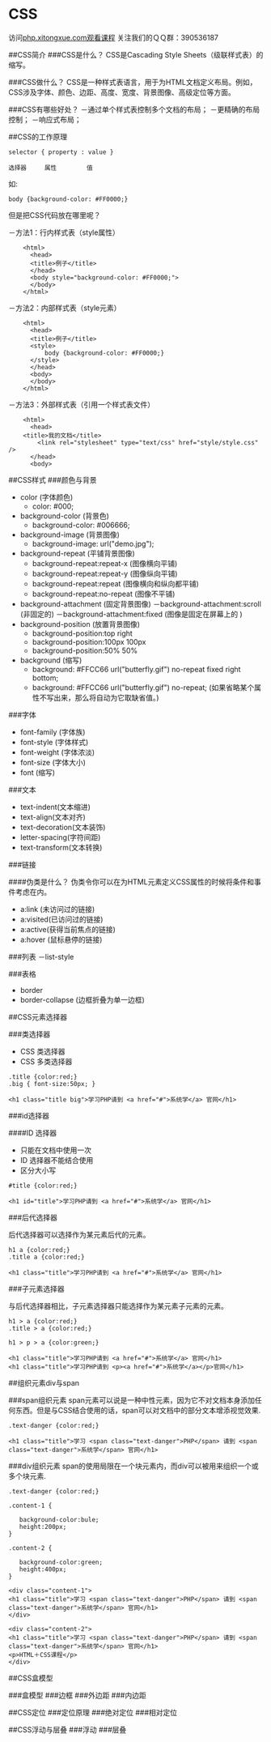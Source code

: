# CSS
访问[php.xitongxue.com观看课程](http://xitongxue.com)
关注我们的ＱＱ群：390536187

##CSS简介
###CSS是什么？
CSS是Cascading Style Sheets（级联样式表）的缩写。

###CSS做什么？
CSS是一种样式表语言，用于为HTML文档定义布局。例如，CSS涉及字体、颜色、边距、高度、宽度、背景图像、高级定位等方面。

###CSS有哪些好处？
－通过单个样式表控制多个文档的布局；
－更精确的布局控制；
－响应式布局；

##CSS的工作原理
````
selector { property : value }

选择器　　　属性　　　　　值

````
如:
````
body {background-color: #FF0000;}

````
但是把CSS代码放在哪里呢？

－方法1：行内样式表（style属性）

````
	<html>
	  <head>
	  <title>例子</title>
	  </head>
	  <body style="background-color: #FF0000;">
	  </body>
	</html>
````
－方法2：内部样式表（style元素）
````
	<html>
	  <head>
	  <title>例子</title>
	  <style>
		  body {background-color: #FF0000;}
	  </style>
	  </head>
	  <body>
	  </body>
	</html>
````	
－方法3：外部样式表（引用一个样式表文件）

````
	<html>
	  <head>
	<title>我的文档</title>
		<link rel="stylesheet" type="text/css" href="style/style.css" />
	  </head>
	  <body>
````

##CSS样式
###颜色与背景
- color    (字体颜色)
	- color: #000;
- background-color    (背景色)
	- background-color: #006666;
- background-image    (背景图像)
	- background-image: url("demo.jpg");
- background-repeat    (平铺背景图像)
	- background-repeat:repeat-x (图像横向平铺)
	- background-repeat:repeat-y (图像纵向平铺)
	- background-repeat:repeat (图像横向和纵向都平铺)
	- background-repeat:no-repeat (图像不平铺)
- background-attachment    (固定背景图像)
	－background-attachment:scroll　(非固定的)
	－background-attachment:fixed  (图像是固定在屏幕上的	)
- background-position    (放置背景图像)
	- background-position:top right
	- background-position:100px 100px
	- background-position:50% 50% 
- background    (缩写)
	- background: #FFCC66 url("butterfly.gif") no-repeat fixed right bottom;
	- background: #FFCC66 url("butterfly.gif") no-repeat; (如果省略某个属性不写出来，那么将自动为它取缺省值。)

###字体
- font-family (字体族)
- font-style (字体样式)
- font-weight (字体浓淡)
- font-size (字体大小)
- font (缩写)

###文本
- text-indent(文本缩进)
- text-align(文本对齐)
- text-decoration(文本装饰)
- letter-spacing(字符间距)
- text-transform(文本转换)

###链接

####伪类是什么？
伪类令你可以在为HTML元素定义CSS属性的时候将条件和事件考虑在内。

- a:link (未访问过的链接)
- a:visited(已访问过的链接)
- a:active(获得当前焦点的链接)
- a:hover (鼠标悬停的链接)

###列表
－list-style

###表格

- border 
- border-collapse (边框折叠为单一边框)

##CSS元素选择器

###类选择器
- CSS 类选择器
- CSS 多类选择器

 ````
.title {color:red;}
.big { font-size:50px; }

<h1 class="title big">学习PHP请到 <a href="#">系统学</a> 官网</h1>
````


###id选择器

####ID 选择器
- 只能在文档中使用一次
- ID 选择器不能结合使用
- 区分大小写

 ````
#title {color:red;}

<h1 id="title">学习PHP请到 <a href="#">系统学</a> 官网</h1>
````

###后代选择器

后代选择器可以选择作为某元素后代的元素。

 ````
h1 a {color:red;}
.title a {color:red;}

<h1 class="title">学习PHP请到 <a href="#">系统学</a> 官网</h1>

````

###子元素选择器

与后代选择器相比，子元素选择器只能选择作为某元素子元素的元素。

 ````
h1 > a {color:red;}
.title > a {color:red;}

h1 > p > a {color:green;}

<h1 class="title">学习PHP请到 <a href="#">系统学</a> 官网</h1>
<h1 class="title">学习PHP请到 <p><a href="#">系统学</a></p>官网</h1>

````

##组织元素div与span

###span组织元素
span元素可以说是一种中性元素，因为它不对文档本身添加任何东西。但是与CSS结合使用的话，span可以对文档中的部分文本增添视觉效果.

 ````
.text-danger {color:red;}

<h1 class="title">学习 <span class="text-danger">PHP</span> 请到 <span class="text-danger">系统学</span> 官网</h1>

````

###div组织元素
span的使用局限在一个块元素内，而div可以被用来组织一个或多个块元素.


 ````
.text-danger {color:red;}

.content-1 {
	
	background-color:bule;	
	height:200px;
}

.content-2 {
	
	background-color:green;
	height:400px;	
}

<div class="content-1">
<h1 class="title">学习 <span class="text-danger">PHP</span> 请到 <span class="text-danger">系统学</span> 官网</h1>
</div>

<div class="content-2">
<h1 class="title">学习 <span class="text-danger">PHP</span> 请到 <span class="text-danger">系统学</span> 官网</h1>
<p>HTML＋CSS课程</p>
</div>
````

##CSS盒模型

###盒模型
###边框
###外边距
###内边距

##CSS定位
###定位原理
###绝对定位
###相对定位

##CSS浮动与层叠
###浮动
###层叠
